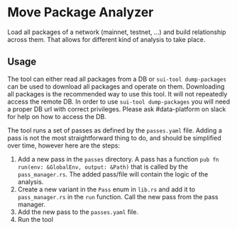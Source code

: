 # Move Package Analyzer
Load all packages of a network (mainnet, testnet, ...) and build relationship across them.
That allows for different kind of analysis to take place.

## Usage
The tool can either read all packages from a DB or `sui-tool dump-packages` can be used to
download all packages and operate on them. Downloading all packages is the recommended way
to use this tool. It will not repeatedly access the remote DB.
In order to use `sui-tool dump-packages` you will need a proper DB url with correct privileges.
Please ask #data-platform on slack for help on how to access the DB.

The tool runs a set of passes as defined by the `passes.yaml` file.
Adding a pass is not the most straightforward thing to do, and should be simplified over time, 
however here are the steps:
1. Add a new pass in the `passes` directory. A pass has a function `pub fn run(env: &GlobalEnv, output: &Path)`
that is called by the `pass_manager.rs`. The added pass/file will contain the logic of the analysis.
2. Create a new variant in the `Pass` enum in `lib.rs` and add it to `pass_manager.rs` in the `run` function.
Call the new pass from the pass manager.
3. Add the new pass to the `passes.yaml` file.
4. Run the tool




